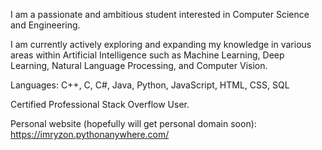 I am a passionate and ambitious student interested in Computer Science and Engineering.

 I am currently actively exploring and expanding my knowledge in various areas within Artificial Intelligence such as Machine Learning, Deep Learning, Natural Language Processing, and Computer Vision.

Languages: C++, C, C#, Java, Python, JavaScript, HTML, CSS, SQL

Certified Professional Stack Overflow User.

Personal website (hopefully will get personal domain soon): https://imryzon.pythonanywhere.com/
